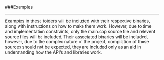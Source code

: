 ###Examples

---

Examples in these folders will be included with their respective binaries, along with instructions on how to make them work.
  However, due to time and implementation constraints, only the main.cpp source file and relevent source files will be included.
  Their associated binaries will be included, however, due to the complex nature of the project, compilation of those sources
  should not be expected, they are included only as an aid in understanding how the API's and libraries work.

